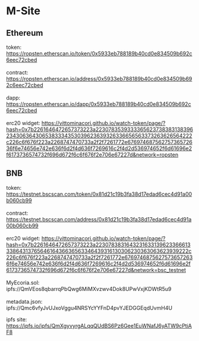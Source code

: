 # M-Site

## Ethereum
token: https://ropsten.etherscan.io/token/0x5933eb788189b40cd0e834509b692c6eec72cbed 
</br>
</br>
contract: https://ropsten.etherscan.io/address/0x5933eb788189b40cd0e834509b692c6eec72cbed
</br>
</br>
dapp: https://ropsten.etherscan.io/dapp/0x5933eb788189b40cd0e834509b692c6eec72cbed
</br>
</br>
erc20 widget: https://vittominacori.github.io/watch-token/page/?hash=0x7b2261646472657373223a22307835393333656237383831383962343063643065383334353039623639326336656563373263626564222c226c6f676f223a2268747470733a2f2f7261772e67697468756275736572636f6e74656e742e636f6d2f4d636f7269616c2f4d2d536974652f6d61696e2f6173736574732f696d672f6c6f676f2e706e67227d&network=ropsten

## BNB
token: https://testnet.bscscan.com/token/0x81d21c19b3fa38d17edad6cec4d91a00b060cb99
</br>
</br>
contract: https://testnet.bscscan.com/address/0x81d21c19b3fa38d17edad6cec4d91a00b060cb99
</br>
</br>
erc20 widget: https://vittominacori.github.io/watch-token/page/?hash=0x7b2261646472657373223a22307838316432316331396233666133386431376564616436636563346439316130306230363063623939222c226c6f676f223a2268747470733a2f2f7261772e67697468756275736572636f6e74656e742e636f6d2f4d636f7269616c2f4d2d536974652f6d61696e2f6173736574732f696d672f6c6f676f2e706e67227d&network=bsc_testnet
</br>
</br>
MyEcoria.sol: ipfs://QmVEos8qbarrqPbQwg6MiMXvzwv4Dok8UPwVxjKDWtR5u9
</br>
</br>
metadata.json: ipfs://Qmc6vfyJvUJxoVggu4NRSYcYYFnD4pvYJEDGGEqdUvmH4U

ipfs site: https://ipfs.io/ipfs/QmXgyvyrgALqqQUdBS6Pz6Gee1EuWNafJ6yATW9cPtiAF8
